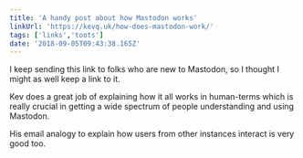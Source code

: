 ```yaml
---
title: 'A handy post about how Mastodon works'
linkUrl: 'https://kevq.uk/how-does-mastodon-work/'
tags: ['links','toots']
date: '2018-09-05T09:43:38.165Z'
---
```


I keep sending this link to folks who are new to Mastodon, so I thought I might as well keep a link to it. 

Kev does a great job of explaining how it all works in human-terms which is really crucial in getting a wide spectrum of people understanding and using Mastodon.

His email analogy to explain how users from other instances interact is very good too.
